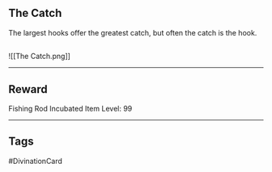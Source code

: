 ## The Catch
The largest hooks offer the greatest catch, but often the catch is the hook.
## 
![[The Catch.png]]

---
## Reward
Fishing Rod
Incubated
Item Level: 99

---
## Tags
#DivinationCard